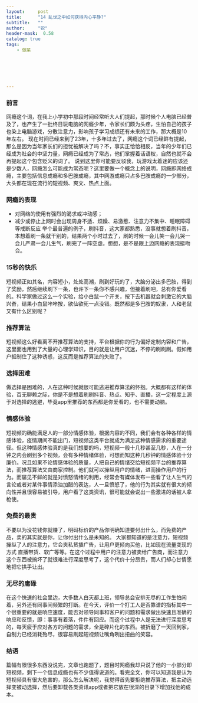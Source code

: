 ```yaml
---
layout:     post
title:      "14 乱世之中如何获得内心平静?"
subtitle:   ""
author:     "锐"
header-mask:  0.58
catalog: true
tags:
    - 做菜






---
```


### 前言
网瘾这个词，在我上小学初中那段时间经常听大人们提起，那时候个人电脑已经普及了，也产生了一批终日玩电脑的网瘾少年，令家长们颇为头疼，生怕自己的孩子也染上电脑游戏，分散注意力，影响孩子学习成绩还有未来的工作，那大概是10年左右。
现在时间已经来到了23年，十多年过去了，网瘾这个词已经鲜有提起，那么是因为当年家长们的担忧被解决了吗？不，事实正恰恰相反，当年的少年们已经成为社会的中坚力量，网瘾已经成为了常态，他们掌握着话语权，自然也就不会再提起这个包含贬义的词了。
说到这里你可能要反驳我，玩游戏太着迷的应该还是少数人，网瘾怎么可能成为常态呢？这里要做一个概念上的说明，网瘾即网络成瘾，主要包括信息成瘾和多巴胺成瘾，其中网游成瘾只占多巴胺成瘾的一少部分，大头都在现在流行的短视频、爽文、热点上面。
### 网瘾的表现
- 对网络的使用有强烈的渴求或冲动感；
- 减少或停止上网时会出现周身不适、烦躁、易激惹、注意力不集中、睡眠障碍等戒断反应
举个最普遍的例子，刷抖音，这大家都熟悉，没事就想着刷抖音，本想着刷一条就干别的，结果两个小时过去了，刷的时候一会儿笑一会儿哭一会儿严肃一会儿生气，刷完了一阵空虚。想想，是不是跟上边网瘾的表现挺吻合。
### 15秒的快乐
短视频正如其名，内容短小，处处高潮，刷到好玩的了，大脑分泌出多巴胺，得到了奖励，然后继续刷下一条，也许下一条你不感兴趣，但接着刷吧，总有你爱看的。科学家做过这么一个实验，给小白鼠一个开关，按下去机器就会刺激它的大脑兴奋，结果小白鼠咔咔按，欲仙欲死一点没错。既然都是多巴胺的奴隶，人和老鼠又有什么区别呢？
### 推荐算法
短视频这么好看离不开推荐算法的支持，平台根据你的行为偏好定制内容和广告，这里面也用到了大量的心理学知识，目的就是让用户沉迷，不停的刷刷刷。假如用户抵制住了这种诱惑，这反而是推荐算法的失败了。
### 选择困难
做选择是困难的，人在这种时候就很可能逃进推荐算法的怀抱。大概都有这样的体验，百无聊赖之际，你是不是想着刷刷抖音、热点、知乎、直播，这一定程度上源于对选择的逃避，毕竟app里推荐的东西都是你爱看的，也不需要动脑。
### 情感体验
短视频的确能满足人的一部分情感体验，根据内容的不同，我们会有各种各样的情感体验，疫情期间不能出门，短视频这类平台就成为满足这种情感需求的重要途径。但这种情感体验真的是我们想要的吗，短视频一般十几秒甚至几秒，人在一分钟之内会刷到多个视频，会有多种情绪体验，可想而知这种几秒钟的情感体验十分廉价。况且如果不论情感体验的质量，人把自己的情绪交给短视频平台的推荐算法，而推荐算法又由商家控制。他们就可以操纵用户的情绪，进而操作用户的行为。而屡见不鲜的就是对愤怒情绪的利用，经常会有媒体发布一些看了让人生气的言论或者对某件事情添油加醋的表达，人一旦愤怒了，他的行为其实就有很大的倾向性并且很容易被引导，用户看了这类资讯，很可能就会说出一些激进的话被人拿枪使。
### 免费的最贵
不要以为没花钱你就赚了，明码标价的产品你明确知道要付出什么，而免费的产品，卖的其实就是你，让你付出什么是未知的。
大家都知道的是注意力，短视频操纵了人的注意力，它会夹私货插广告，让用户更倾向买他，比如现在流量变现的方式 直播带货、软广等等。在这个过程中用户的注意力被卖给广告商，而注意力这个东西被搞坏了就很难进行深度思考了，这个代价十分昂贵，而人们却心甘情愿地把它拱手让出。
### 无尽的庸碌
在这个快速的社会里边，大多数人白天都上班，领导总会安排无尽的工作生怕闲着，另外还有同事间频繁的打断。在今天，评价一个打工人是否靠谱的指标其中一个很重要的就是响应速度，能否对领导同事和客户的问题和需求做出快速且准确的响应和反馈，即：事事有着落，件件有回应。而这个过程中人是无法进行深度思考的，每天疲于应对各方的问题的需求，全是碎片化的东西。被折磨了一天回到家，自制力已经消耗殆尽，很容易刷起短视频让嘴角咧出扭曲的笑容。
### 结语
篇幅有限很多东西没说完，文章也跑题了，题目时网瘾我却只说了他的一小部分即短视频，剩下一个信息成瘾也有不少值得说道的。看完全文，你可以知道我是认为短视频具有很大危害的，那么怎么解决呢，我觉得首先要拒绝推荐算法，把主动选择变被动选择，然后要卸载各类资讯app或者把它放在很深的目录下增加找他的成本。
